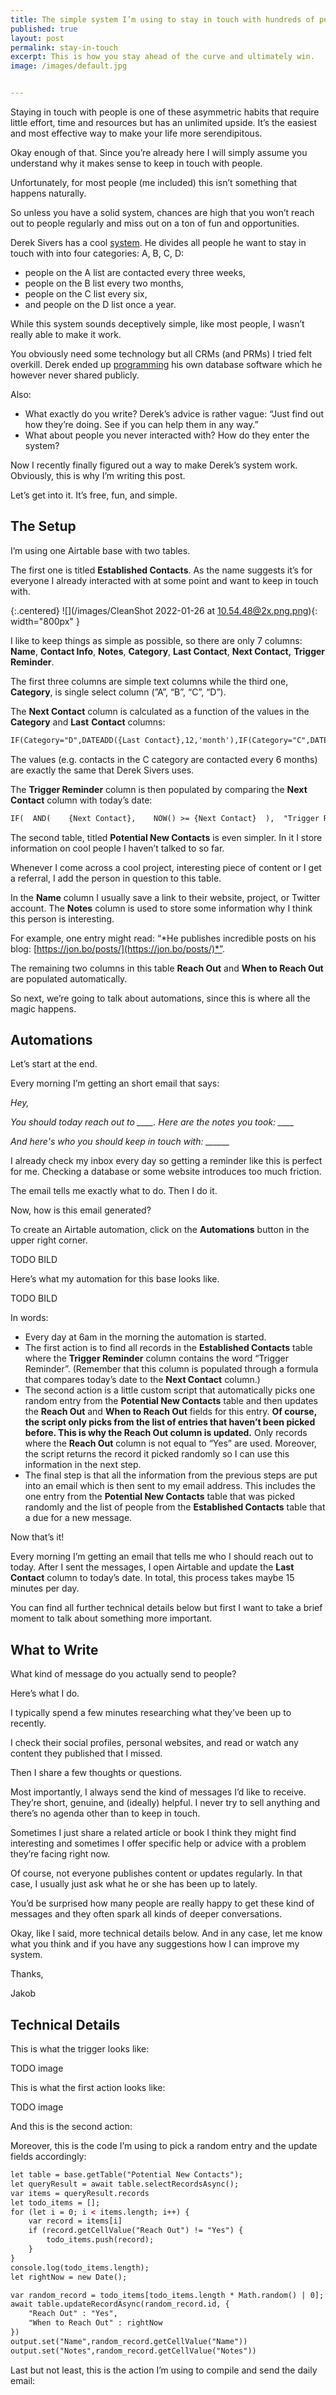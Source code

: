 ```yaml
---
title: The simple system I’m using to stay in touch with hundreds of people 
published: true
layout: post
permalink: stay-in-touch
excerpt: This is how you stay ahead of the curve and ultimately win. 
image: /images/default.jpg


---
```


Staying in touch with people is one of these asymmetric habits that require little effort, time and resources but has an unlimited upside. It’s the easiest and most effective way to make your life more serendipitous. 

Okay enough of that. Since you’re already here I will simply assume you understand why it makes sense to keep in touch with people. 

Unfortunately, for most people (me included) this isn’t something that happens naturally. 

So unless you have a solid system, chances are high that you won’t reach out to people regularly and miss out on a ton of fun and opportunities. 

Derek Sivers has a cool [system](https://sive.rs/hundreds). He divides all people he want to stay in touch with into four categories: A, B, C, D:

- people on the A list are contacted every three weeks,
- people on the B list every two months,
- people on the C list every six,
- and people on the D list once a year.

While this system sounds deceptively simple, like most people, I wasn’t really able to make it work. 

You obviously need some technology but all CRMs (and PRMs) I tried felt overkill. Derek ended up [programming](https://sive.rs/dbt) his own database software which he however never shared publicly.

Also:

- What exactly do you write? Derek’s advice is rather vague: “Just find out how they’re doing. See if you can help them in any way.”
- What about people you never interacted with? How do they enter the system?

Now I recently finally figured out a way to make Derek’s system work. Obviously, this is why I’m writing this post. 

Let’s get into it. It’s free, fun, and simple.

## The Setup

I’m using one Airtable base with two tables. 

The first one is titled **Established Contacts**. As the name suggests it’s for everyone I already interacted with at some point and want to keep in touch with.

{:.centered}
![](/images/CleanShot 2022-01-26 at 10.54.48@2x.png.png){: width="800px" }

I like to keep things as simple as possible, so there are only 7 columns: **Name**, **Contact Info**, **Notes**, **Category**, **Last Contact**, **Next Contact,** **Trigger Reminder**.

The first three columns are simple text columns while the third one, **Category**, is single select column (”A”, “B”, “C”, “D”). 

The **Next Contact** column is calculated as a function of the values in the **Category** and **Last** **Contact** columns:

```html
IF(Category="D",DATEADD({Last Contact},12,'month'),IF(Category="C",DATEADD({Last Contact},6,'month'),IF(Category="B",DATEADD({Last Contact},2,'month'),IF(Category="A",DATEADD({Last Contact},3,'weeks')))))
```

The values (e.g. contacts in the C category are contacted every 6 months) are exactly the same that Derek Sivers uses.

The **Trigger Reminder** column is then populated by comparing the **Next Contact** column with today’s date:

```html
IF(  AND(    {Next Contact},    NOW() >= {Next Contact}  ),  "Trigger Reminder")
```

The second table, titled **Potential New Contacts** is even simpler. In it I store information on cool people I haven’t talked to so far. 

Whenever I come across a cool project, interesting piece of content or I get a referral, I add the person in question to this table.

In the **Name** column I usually save a link to their website, project, or Twitter account. The **Notes** column is used to store some information why I think this person is interesting. 

For example, one entry might read: “*He publishes incredible posts on his blog: [https://jon.bo/posts/](https://jon.bo/posts/)*”. 

The remaining two columns in this table **Reach Out** and **When to Reach Out** are populated automatically. 

So next, we’re going to talk about automations, since this is where all the magic happens.

## Automations

Let’s start at the end.

Every morning I’m getting an short email that says:

*Hey,*

*You should today reach out to ____. Here are the notes you took: ____*

*And here's who you should keep in touch with: ______*

I already check my inbox every day so getting a reminder like this is perfect for me. Checking a database or some website introduces too much friction. 

The email tells me exactly what to do. Then I do it. 

Now, how is this email generated?

To create an Airtable automation, click on the **Automations** button in the upper right corner.

TODO BILD

Here’s what my automation for this base looks like. 

TODO BILD

In words:

- Every day at 6am in the morning the automation is started.
- The first action is to find all records in the **Established Contacts** table where the **Trigger Reminder** column contains the word “Trigger Reminder”. (Remember that this column is populated through a formula that compares today’s date to the **Next Contact** column.)
- The second action is a little custom script that automatically picks one random entry from the **Potential New Contacts** table and then updates the **Reach Out** and **When to Reach Out**  fields for this entry. ****Of course, the script only picks from the list of entries that haven’t been picked before. This is why the **Reach Out** column is updated**.** Only records where the **Reach Out** column is not equal to “Yes” are used. Moreover, the script returns the record it picked randomly so I can use this information in the next step.
- The final step is that all the information from the previous steps are put into an email which is then sent to my email address. This includes the one entry from the **Potential New Contacts** table that was picked randomly and the list of people from the **Established Contacts** table that a due for a new message.

Now that’s it!

Every morning I’m getting an email that tells me who I should reach out to today. After I sent the messages, I open Airtable and update the **Last Contact** column to today’s date. In total, this process takes maybe 15 minutes per day. 

You can find all further technical details below but first I want to take a brief moment to talk about something more important. 

## What to Write

What kind of message do you actually send to people?

Here’s what I do. 

I typically spend a few minutes researching what they’ve been up to recently.

I check their social profiles, personal websites, and read or watch any content they published that I missed. 

Then I share a few thoughts or questions. 

Most importantly, I always send the kind of messages I’d like to receive. They’re short, genuine, and (ideally) helpful. I never try to sell anything and there’s no agenda other than to keep in touch.

Sometimes I just share a related article or book I think they might find interesting and sometimes I offer specific help or advice with a problem they’re facing right now. 

Of course, not everyone publishes content or updates regularly. In that case, I usually just ask what he or she has been up to lately.

You’d be surprised how many people are really happy to get these kind of messages and they often spark all kinds of deeper conversations. 

Okay, like I said, more technical details below. And in any case, let me know what you think and if you have any suggestions how I can improve my system.

Thanks,

Jakob

## Technical Details

This is what the trigger looks like:

TODO image

This is what the first action looks like:

TODO image

And this is the second action:

Moreover, this is the code I’m using to pick a random entry and the update fields accordingly:

```html
let table = base.getTable("Potential New Contacts");
let queryResult = await table.selectRecordsAsync();
var items = queryResult.records
let todo_items = [];
for (let i = 0; i < items.length; i++) {
    var record = items[i]
    if (record.getCellValue("Reach Out") != "Yes") {
        todo_items.push(record);
    }
}
console.log(todo_items.length);
let rightNow = new Date();

var random_record = todo_items[todo_items.length * Math.random() | 0];
await table.updateRecordAsync(random_record.id, {
    "Reach Out" : "Yes",
    "When to Reach Out" : rightNow
})
output.set("Name",random_record.getCellValue("Name"))
output.set("Notes",random_record.getCellValue("Notes"))
```

Last but not least, this is the action I’m using to compile and send the daily email:
